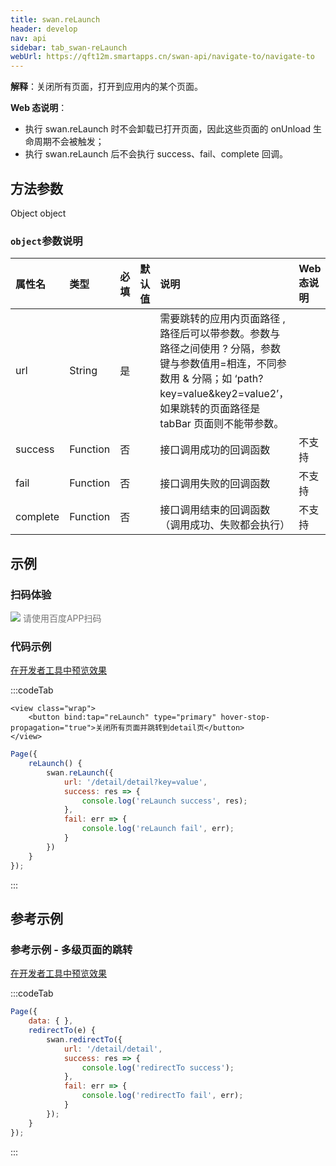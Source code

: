 ```yaml
---
title: swan.reLaunch
header: develop
nav: api
sidebar: tab_swan-reLaunch
webUrl: https://qft12m.smartapps.cn/swan-api/navigate-to/navigate-to
---
```

 

**解释**：关闭所有页面，打开到应用内的某个页面。

**Web 态说明**：
* 执行 swan.reLaunch 时不会卸载已打开页面，因此这些页面的 onUnload 生命周期不会被触发；
* 执行 swan.reLaunch 后不会执行 success、fail、complete 回调。
 
## 方法参数 

Object object

###  `object`参数说明  

|属性名 |类型  |必填 | 默认值 |说明 |Web 态说明 |
|:---- |:---- |:---- |:----|:----|:----|
|url |String | 是  ||需要跳转的应用内页面路径 , 路径后可以带参数。参数与路径之间使用 ? 分隔，参数键与参数值用=相连，不同参数用 & 分隔；如 ‘path?key=value&key2=value2’，如果跳转的页面路径是 tabBar 页面则不能带参数。||
|success| Function |   否 | |  接口调用成功的回调函数|不支持|
|fail   | Function  |  否  | | 接口调用失败的回调函数|不支持|
|complete  |  Function  |  否 | |  接口调用结束的回调函数（调用成功、失败都会执行）|不支持|

## 示例

 
### 扫码体验

<div class='scan-code-container'>
    <img src="https://b.bdstatic.com/miniapp/assets/images/doc_demo/pages_navigateTo.png" class="demo-qrcode-image" />
    <font color=#777 12px>请使用百度APP扫码</font>
</div>

 
###  代码示例

<a href="swanide://fragment/846aafb088c8a69de62456103660db2f1574139934370" title="在开发者工具中预览效果" target="_self">在开发者工具中预览效果</a>


:::codeTab
```swan
<view class="wrap">
    <button bind:tap="reLaunch" type="primary" hover-stop-propagation="true">关闭所有页面并跳转到detail页</button>
</view>
```
 

```js
Page({
    reLaunch() {
        swan.reLaunch({
            url: '/detail/detail?key=value',
            success: res => {
                console.log('reLaunch success', res);
            },
            fail: err => {
                console.log('reLaunch fail', err);
            }
        })
    }
});
```
:::

## 参考示例

###  参考示例 - 多级页面的跳转 

<a href="swanide://fragment/4936d6e83b8de1c04966e9b8f744e48a1575404793406" title="在开发者工具中预览效果" target="_self">在开发者工具中预览效果</a>

:::codeTab
```js
Page({
    data: { },
    redirectTo(e) {
        swan.redirectTo({
            url: '/detail/detail',
            success: res => {
                console.log('redirectTo success');
            },
            fail: err => {
                console.log('redirectTo fail', err);
            }
        });
    }
});
```
:::